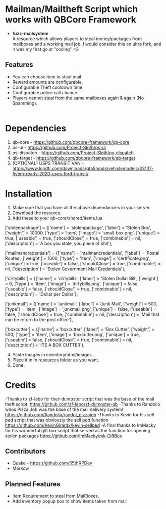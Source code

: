 # Mailman/Mailtheft Script which works with QBCore Framework
- <strong> fuzz-mailsystem </strong> <br>
A resource which allows players to steal money/packages from mailboxes and a working mail job. 
I would consider this an ultra fork, and it was my first go at "coding" <3


## Features
- You can choose item to steal mail
- Reward amounts are configurable. <br>
- Configurable Theft cooldown time. <br>
- Configurable police call chance. <br>
- Players cannot steal from the same mailboxes again & again (No Spamming). <br> <br>

# Dependencies #
01. qb-core - https://github.com/qbcore-framework/qb-core <br>
02. ps-ui - https://github.com/Project-Sloth/ps-ui <br>
03. ps-dispatch - https://github.com/Project-Sloth/ps-dispatch <br>
04. qb-target - https://github.com/qbcore-framework/qb-target
05. (OPTIONAL) USPS TRANSIT VAN - https://www.lcpdfr.com/downloads/gta5mods/vehiclemodels/33137-fivem-ready-2020-usps-ford-transit/


# Installation
01. Make sure that you have all the above dependancies in your server.
02. Download the resource.
03. Add these to your qb-core/shared/items.lua

['stolenpackage']             		= {['name'] = 'stolenpackage',                		['label'] = 'Stolen Box',       	['weight'] = 10000,         ['type'] = 'item',      ['image'] = 'small-box.png',     		['unique'] = true,      ['useable'] = true,     ['shouldClose'] = true,   ['combinable'] = nil,   ['description'] = 'A box you stole, you piece of shit'},

['mailmancredentials']             		= {['name'] = 'mailmancredentials',                		['label'] = 'Postal Routes',       	['weight'] = 1000,         ['type'] = 'item',      ['image'] = 'certificate.png',     		    ['unique'] = true,      ['useable'] = false,     ['shouldClose'] = true,   ['combinable'] = nil,   ['description'] = 'Stolen Government Mail Credentials'},

['dirtybills'] 				 	= {['name'] = 'dirtybills', 			  	  	   ['label'] = 'Stolen Dollar Bill', 		['weight'] = 0, 		['type'] = 'item', 		['image'] = 'dirtybills.png', 			['unique'] = false, 		['useable'] = false, 	['shouldClose'] = true,	   ['combinable'] = nil,   ['description'] = 'Dollar per Dollar'},

['junkmail']             		   = {['name'] = 'junkmail',                		['label'] = 'Junk Mail',       	['weight'] = 500,         ['type'] = 'item',      ['image'] = 'junkmail.png',     		    ['unique'] = false,      ['useable'] = false,     ['shouldClose'] = true,   ['combinable'] = nil,   ['description'] = 'Mail that can be return to the post office'},


['boxcutter']             		= {['name'] = 'boxcutter',                		['label'] = 'Box Cutter',       	['weight'] = 500,         ['type'] = 'item',      ['image'] = 'boxcutter.png',     		    ['unique'] = true,      ['useable'] = false,     ['shouldClose'] = true,   ['combinable'] = nil,   ['description'] = 'ITS A BOX CUTTER'},

04. Paste Images in inventory/html/images
05. Place it in in resources folder as you want.
06. Done.

# Credits
-Thanks to zf-labo for their dumpster script that was the base of the mail theft script!
https://github.com/zf-labo/zf-dumpster-qb
-Thanks to Randolio whos Pizza Job was the base of the mail delivery system!
https://github.com/Randolio/randol_pizzajob
-Thanks to Kevin for his sell ped script that was obviously the sell ped function 
https://github.com/KevinGirardx/kevin-sellped
-A final thanks to ImMacky for his wonderful gift box script that served as the function for opening stolen packages 
https://github.com/ImMacky/mk-GiftBox

## Contributors ##
- Quake - https://github.com/55thRPDev 
- Markow

## Planned Features 
- Item Requirement to steal from MailBoxes. 
- Add inventory popup box to show items taken from mail